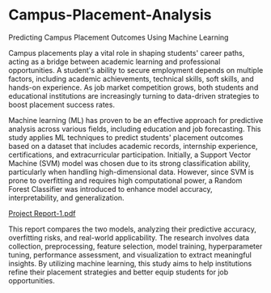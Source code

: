 # Campus-Placement-Analysis
Predicting Campus Placement Outcomes Using Machine Learning

Campus placements play a vital role in shaping students' career paths, acting as a bridge between academic learning and professional opportunities. A student's ability to secure employment depends on multiple factors, including academic achievements, technical skills, soft skills, and hands-on experience. As job market competition grows, both students and educational institutions are increasingly turning to data-driven strategies to boost placement success rates.

Machine learning (ML) has proven to be an effective approach for predictive analysis across various fields, including education and job forecasting. This study applies ML techniques to predict students' placement outcomes based on a dataset that includes academic records, internship experience, certifications, and extracurricular participation. Initially, a Support Vector Machine (SVM) model was chosen due to its strong classification ability, particularly when handling high-dimensional data. However, since SVM is prone to overfitting and requires high computational power, a Random Forest Classifier was introduced to enhance model accuracy, interpretability, and generalization.

[Project Report-1.pdf](https://github.com/user-attachments/files/19574895/Project.Report-1.pdf)

This report compares the two models, analyzing their predictive accuracy, overfitting risks, and real-world applicability. The research involves data collection, preprocessing, feature selection, model training, hyperparameter tuning, performance assessment, and visualization to extract meaningful insights. By utilizing machine learning, this study aims to help institutions refine their placement strategies and better equip students for job opportunities.
